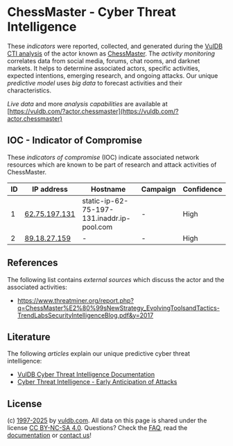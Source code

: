 # ChessMaster - Cyber Threat Intelligence

These _indicators_ were reported, collected, and generated during the [VulDB CTI analysis](https://vuldb.com/?kb.cti) of the actor known as [ChessMaster](https://vuldb.com/?actor.chessmaster). The _activity monitoring_ correlates data from social media, forums, chat rooms, and darknet markets. It helps to determine associated actors, specific activities, expected intentions, emerging research, and ongoing attacks. Our unique _predictive model_ uses _big data_ to forecast activities and their characteristics.

_Live data_ and more _analysis capabilities_ are available at [https://vuldb.com/?actor.chessmaster](https://vuldb.com/?actor.chessmaster)

## IOC - Indicator of Compromise

These _indicators of compromise_ (IOC) indicate associated network resources which are known to be part of research and attack activities of ChessMaster.

ID | IP address | Hostname | Campaign | Confidence
-- | ---------- | -------- | -------- | ----------
1 | [62.75.197.131](https://vuldb.com/?ip.62.75.197.131) | static-ip-62-75-197-131.inaddr.ip-pool.com | - | High
2 | [89.18.27.159](https://vuldb.com/?ip.89.18.27.159) | - | - | High

## References

The following list contains _external sources_ which discuss the actor and the associated activities:

* https://www.threatminer.org/report.php?q=ChessMaster%E2%80%99sNewStrategy_EvolvingToolsandTactics-TrendLabsSecurityIntelligenceBlog.pdf&y=2017

## Literature

The following _articles_ explain our unique predictive cyber threat intelligence:

* [VulDB Cyber Threat Intelligence Documentation](https://vuldb.com/?kb.cti)
* [Cyber Threat Intelligence - Early Anticipation of Attacks](https://www.scip.ch/en/?labs.20201022)

## License

(c) [1997-2025](https://vuldb.com/?kb.changelog) by [vuldb.com](https://vuldb.com/?kb.about). All data on this page is shared under the license [CC BY-NC-SA 4.0](https://creativecommons.org/licenses/by-nc-sa/4.0/). Questions? Check the [FAQ](https://vuldb.com/?kb.faq), read the [documentation](https://vuldb.com/?kb) or [contact us](https://vuldb.com/?contact)!
